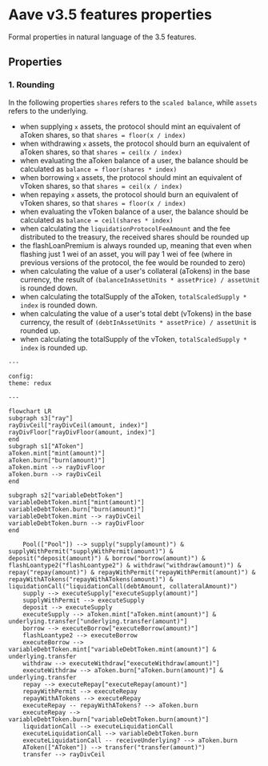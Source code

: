 # Aave v3.5 features properties

Formal properties in natural language of the 3.5 features.

## Properties

### 1. Rounding

In the following properties `shares` refers to the `scaled balance`, while `assets` refers to the underlying.

- when supplying `x` assets, the protocol should mint an equivalent of aToken shares, so that `shares = floor(x / index)`
- when withdrawing `x` assets, the protocol should burn an equivalent of aToken shares, so that `shares = ceil(x / index)`
- when evaluating the aToken balance of a user, the balance should be calculated as `balance = floor(shares * index)`
- when borrowing `x` assets, the protocol should mint an equivalent of vToken shares, so that `shares = ceil(x / index)`
- when repaying `x` assets, the protocol should burn an equivalent of vToken shares, so that `shares = floor(x / index)`
- when evaluating the vToken balance of a user, the balance should be calculated as `balance = ceil(shares * index)`
- when calculating the `liquidationProtocolFeeAmount` and the fee distributed to the treasury, the received shares should be rounded up
- the flashLoanPremium is always rounded up, meaning that even when flashing just 1 wei of an asset, you will pay 1 wei of fee (where in previous versions of the protocol, the fee would be rounded to zero)
- when calculating the value of a user's collateral (aTokens) in the base currency, the result of `(balanceInAssetUnits * assetPrice) / assetUnit` is rounded down.
- when calculating the totalSupply of the aToken, `totalScaledSupply * index` is rounded down.
- when calculating the value of a user's total debt (vTokens) in the base currency, the result of `(debtInAssetUnits * assetPrice) / assetUnit` is rounded up.
- when calculating the totalSupply of the vToken, `totalScaledSupply * index` is rounded up.

```mermaid
---

config:
theme: redux

---

flowchart LR
subgraph s3["ray"]
rayDivCeil["rayDivCeil(amount, index)"]
rayDivFloor["rayDivFloor(amount, index)"]
end
subgraph s1["AToken"]
aToken.mint["mint(amount)"]
aToken.burn["burn(amount)"]
aToken.mint --> rayDivFloor
aToken.burn --> rayDivCeil
end

subgraph s2["variableDebtToken"]
variableDebtToken.mint["mint(amount)"]
variableDebtToken.burn["burn(amount)"]
variableDebtToken.mint --> rayDivCeil
variableDebtToken.burn --> rayDivFloor
end

    Pool(["Pool"]) --> supply("supply(amount)") & supplyWithPermit("supplyWithPermit(amount)") & deposit("deposit(amount)") & borrow("borrow(amount)") & flashLoantype2("flashLoantype2") & withdraw("withdraw(amount)") & repay("repay(amount)") & repayWithPermit("repayWithPermit(amount)") & repayWithATokens("repayWithATokens(amount)") & liquidationCall("liquidationCall(debtAmount, collateralAmount)")
    supply --> executeSupply["executeSupply(amount)"]
    supplyWithPermit --> executeSupply
    deposit --> executeSupply
    executeSupply --> aToken.mint["aToken.mint(amount)"] & underlying.transfer["underlying.transfer(amount)"]
    borrow --> executeBorrow["executeBorrow(amount)"]
    flashLoantype2 --> executeBorrow
    executeBorrow --> variableDebtToken.mint["variableDebtToken.mint(amount)"] & underlying.transfer
    withdraw --> executeWithdraw["executeWithdraw(amount)"]
    executeWithdraw --> aToken.burn["aToken.burn(amount)"] & underlying.transfer
    repay --> executeRepay["executeRepay(amount)"]
    repayWithPermit --> executeRepay
    repayWithATokens --> executeRepay
    executeRepay -- repayWithATokens? --> aToken.burn
    executeRepay --> variableDebtToken.burn["variableDebtToken.burn(amount)"]
    liquidationCall --> executeLiquidationCall
    executeLiquidationCall --> variableDebtToken.burn
    executeLiquidationCall -- receiveUnderlying? --> aToken.burn
    AToken(["AToken"]) --> transfer("transfer(amount)")
    transfer --> rayDivCeil
```
